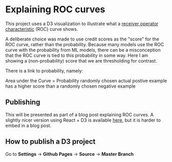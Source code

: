 # Explaining ROC curves

This project uses a D3 visualization to illustrate what a [receiver operator characteristic](https://en.wikipedia.org/wiki/Receiver_operating_characteristic) (ROC) curve shows.

A deliberate choice was made to use credit scores as the "score" for the ROC curve, rather than the probability. Because many models use the ROC curve with the probability from ML models, there can be a misconception that the ROC curve is tied to this probability in some way. Here I am showing a (non-probability) score that we are thresholding for contrast.

There is a link to probability, namely:

Area under the Curve = Probability randomly chosen actual postive example has a higher score than a randomly chosen negative example

## Publishing

This will be presented as part of a blog post explaining ROC curves. A slightly nicer version using React + D3 is available [here](https://kiwidamien.github.io/d3_roc/), but it is harder to embed in a blog post.

## How to publish a D3 project

Go to **Settings** -> **Github Pages** -> **Source** -> **Master Branch**
